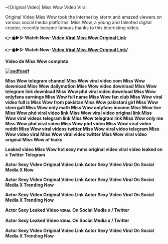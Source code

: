 ~[Original Video] Miss Wow Video Viral

Original Video Miss Wow took the internet by storm and amazed viewers on various social media platforms. Miss Wow, a young and talented digital creator, recently became famous thanks to this interesting video.

<b>👉 ◉▶️▷ Watch Now: <a href="https://t.co/0s7YxwkMO0">Video Viral Miss Wow Original Link</a></b>

<b>👉 ◉▶️▷ Watch Now: <a href="https://t.co/0s7YxwkMO0">Video Viral Miss Wow Original Link</a>/<b>

Video de Miss Wow completo

[![asdfsadf](https://github.com/user-attachments/assets/6faa9d34-b0df-4b4c-9219-02e4d2c79c43)](https://t.co/0s7YxwkMO0)

Miss Wow telegram channel
Miss Wow viral video com
Miss Wow download
Miss Wow dailymotion
Miss Wow video download
Miss Wow telegram link download
Miss Wow phd viral video download
Miss Wow onlyfans earnings
Miss Wow full name
Miss Wow fan club
Miss Wow viral video full
is Miss Wow from pakistan
Miss Wow pakistani girl
Miss Wow stem gall
Miss Wow only math
Miss Wow onlyfans income
Miss Wow live
Miss Wow phd viral video link
Miss Wow viral video original link
Miss Wow viral videos telegram link
Miss Wow telegram link
Miss Wow only me
Miss Wow phd viral video
Miss Wow phd video
Miss Wow viral video reddit
Miss Wow viral videos twitter
Miss Wow viral video telegram
Miss Wow video viral
Miss Wow viral video twitter
Miss Wow viral video original
Miss Wow of leaks

Leaked video Miss Wow hot sexy mms original video viral video leaked on x Twitter Telegram

Actor Sexy Video Original Video Link Actor Sexy Video Viral On Social Media X Now

Actor Sexy Video Original Video Link Actor Sexy Video Viral On Social Media X Trending Now

Actor Sexy Video Original Video Link Actor Sexy Video Viral On Social Media X Trending Now

Actor Sexy Leaked Video ᴠɪʀᴀʟ On Social Media x / Twitter

Actor Sexy Leaked Video ᴠɪʀᴀʟ On Social Media x / Twitter

Actor Sexy Video Original Video Link Actor Sexy Video Viral On Social Media X Trending Now
